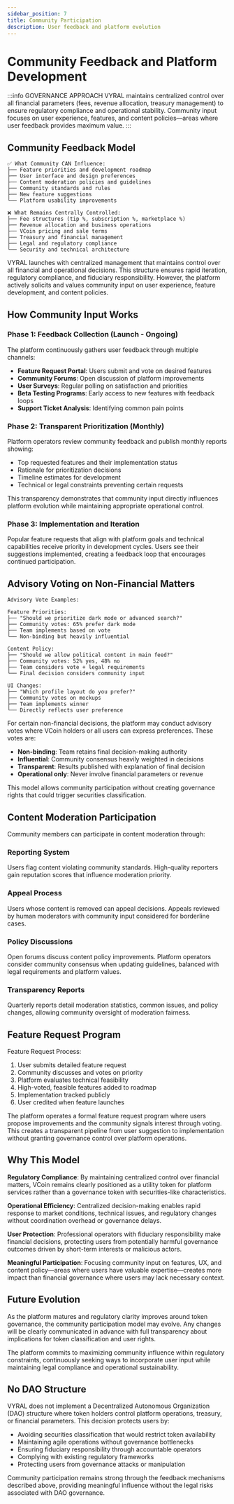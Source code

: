 ```yaml
---
sidebar_position: 7
title: Community Participation
description: User feedback and platform evolution
---
```


# Community Feedback and Platform Development

:::info GOVERNANCE APPROACH
VYRAL maintains centralized control over all financial parameters (fees, revenue allocation, treasury management) to ensure regulatory compliance and operational stability. Community input focuses on user experience, features, and content policies—areas where user feedback provides maximum value.
:::

## Community Feedback Model

```text
✅ What Community CAN Influence:
├── Feature priorities and development roadmap
├── User interface and design preferences
├── Content moderation policies and guidelines
├── Community standards and rules
├── New feature suggestions
└── Platform usability improvements

❌ What Remains Centrally Controlled:
├── Fee structures (tip %, subscription %, marketplace %)
├── Revenue allocation and business operations
├── VCoin pricing and sale terms
├── Treasury and financial management
├── Legal and regulatory compliance
└── Security and technical architecture
```

VYRAL launches with centralized management that maintains control over all financial and operational decisions. This structure ensures rapid iteration, regulatory compliance, and fiduciary responsibility. However, the platform actively solicits and values community input on user experience, feature development, and content policies.

## How Community Input Works

### Phase 1: Feedback Collection (Launch - Ongoing)

The platform continuously gathers user feedback through multiple channels:

- **Feature Request Portal**: Users submit and vote on desired features
- **Community Forums**: Open discussion of platform improvements
- **User Surveys**: Regular polling on satisfaction and priorities
- **Beta Testing Programs**: Early access to new features with feedback loops
- **Support Ticket Analysis**: Identifying common pain points

### Phase 2: Transparent Prioritization (Monthly)

Platform operators review community feedback and publish monthly reports showing:

- Top requested features and their implementation status
- Rationale for prioritization decisions
- Timeline estimates for development
- Technical or legal constraints preventing certain requests

This transparency demonstrates that community input directly influences platform evolution while maintaining appropriate operational control.

### Phase 3: Implementation and Iteration

Popular feature requests that align with platform goals and technical capabilities receive priority in development cycles. Users see their suggestions implemented, creating a feedback loop that encourages continued participation.

## Advisory Voting on Non-Financial Matters

```text
Advisory Vote Examples:

Feature Priorities:
├── "Should we prioritize dark mode or advanced search?"
├── Community votes: 65% prefer dark mode
├── Team implements based on vote
└── Non-binding but heavily influential

Content Policy:
├── "Should we allow political content in main feed?"
├── Community votes: 52% yes, 48% no
├── Team considers vote + legal requirements
└── Final decision considers community input

UI Changes:
├── "Which profile layout do you prefer?"
├── Community votes on mockups
├── Team implements winner
└── Directly reflects user preference
```

For certain non-financial decisions, the platform may conduct advisory votes where VCoin holders or all users can express preferences. These votes are:

- **Non-binding**: Team retains final decision-making authority
- **Influential**: Community consensus heavily weighted in decisions
- **Transparent**: Results published with explanation of final decision
- **Operational only**: Never involve financial parameters or revenue

This model allows community participation without creating governance rights that could trigger securities classification.

## Content Moderation Participation

Community members can participate in content moderation through:

### Reporting System

Users flag content violating community standards. High-quality reporters gain reputation scores that influence moderation priority.

### Appeal Process

Users whose content is removed can appeal decisions. Appeals reviewed by human moderators with community input considered for borderline cases.

### Policy Discussions

Open forums discuss content policy improvements. Platform operators consider community consensus when updating guidelines, balanced with legal requirements and platform values.

### Transparency Reports

Quarterly reports detail moderation statistics, common issues, and policy changes, allowing community oversight of moderation fairness.

## Feature Request Program

Feature Request Process:

1. User submits detailed feature request
2. Community discusses and votes on priority
3. Platform evaluates technical feasibility
4. High-voted, feasible features added to roadmap
5. Implementation tracked publicly
6. User credited when feature launches

The platform operates a formal feature request program where users propose improvements and the community signals interest through voting. This creates a transparent pipeline from user suggestion to implementation without granting governance control over platform operations.

## Why This Model

**Regulatory Compliance**: By maintaining centralized control over financial matters, VCoin remains clearly positioned as a utility token for platform services rather than a governance token with securities-like characteristics.

**Operational Efficiency**: Centralized decision-making enables rapid response to market conditions, technical issues, and regulatory changes without coordination overhead or governance delays.

**User Protection**: Professional operators with fiduciary responsibility make financial decisions, protecting users from potentially harmful governance outcomes driven by short-term interests or malicious actors.

**Meaningful Participation**: Focusing community input on features, UX, and content policy—areas where users have valuable expertise—creates more impact than financial governance where users may lack necessary context.

## Future Evolution

As the platform matures and regulatory clarity improves around token governance, the community participation model may evolve. Any changes will be clearly communicated in advance with full transparency about implications for token classification and user rights.

The platform commits to maximizing community influence within regulatory constraints, continuously seeking ways to incorporate user input while maintaining legal compliance and operational sustainability.

## No DAO Structure

VYRAL does not implement a Decentralized Autonomous Organization (DAO) structure where token holders control platform operations, treasury, or financial parameters. This decision protects users by:

- Avoiding securities classification that would restrict token availability
- Maintaining agile operations without governance bottlenecks
- Ensuring fiduciary responsibility through accountable operators
- Complying with existing regulatory frameworks
- Protecting users from governance attacks or manipulation

Community participation remains strong through the feedback mechanisms described above, providing meaningful influence without the legal risks associated with DAO governance.
